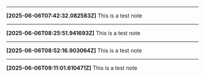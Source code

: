 

---

**[2025-06-06T07:42:32.082583Z]**
This is a test note

---

**[2025-06-06T08:25:51.941693Z]**
This is a test note

---

**[2025-06-06T08:52:16.903064Z]**
This is a test note

---

**[2025-06-06T09:11:01.610471Z]**
This is a test note